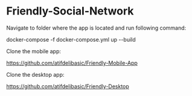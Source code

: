 # Friendly-Social-Network

Navigate to folder where the app is located and run following command:

  docker-compose -f docker-compose.yml up --build

  Clone the mobile app:
  
  https://github.com/atifdelibasic/Friendly-Mobile-App

  Clone the desktop app: 

  https://github.com/atifdelibasic/Friendly-Desktop

